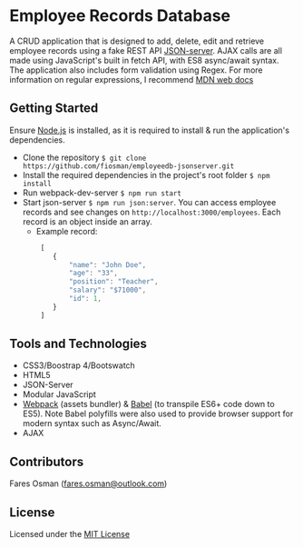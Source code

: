 # Employee Records Database

A CRUD application that is designed to add, delete, edit and retrieve employee records using a fake REST API [JSON-server](https://github.com/typicode/json-server). AJAX calls are all made using JavaScript's built in fetch API, with ES8 async/await syntax. The application also includes form validation using Regex. For more information on regular expressions, I recommend [MDN web docs](https://developer.mozilla.org/en-US/docs/Web/JavaScript/Guide/Regular_Expressions)

## Getting Started

Ensure [Node.js](https://nodejs.org/en/) is installed, as it is required to install & run the application's dependencies.

* Clone the repository ```$ git clone https://github.com/fiosman/employeedb-jsonserver.git```
* Install the required dependencies in the project's root folder ```$ npm install```
* Run webpack-dev-server ```$ npm run start```
* Start json-server ```$ npm run json:server```. You can access employee records and see changes on ```http://localhost:3000/employees```. Each record is an object inside an array. 
    - Example record:
        ```javascript
         [
            {
                "name": "John Doe",
                "age": "33",
                "position": "Teacher",
                "salary": "$71000",
                "id": 1,
            }
         ]
        ```

## Tools and Technologies 

* CSS3/Boostrap 4/Bootswatch 
* HTML5
* JSON-Server 
* Modular JavaScript
* [Webpack](https://webpack.js.org/) (assets bundler) & [Babel](https://babeljs.io/) (to transpile ES6+ code down to ES5). Note Babel polyfills were also used to provide browser support for modern syntax such as Async/Await. 
* AJAX

## Contributors

Fares Osman (fares.osman@outlook.com)

## License

Licensed under the [MIT License](LICENSE)
